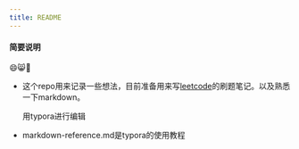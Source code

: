 ```yaml
---
title: README
---
```


#### 简要说明

:smile::smile_cat::slightly_smiling_face:



* 这个repo用来记录一些想法，目前准备用来写[leetcode](https://leetcode.com/)的刷题笔记。以及熟悉一下markdown。

  用typora进行编辑

* markdown-reference.md是typora的使用教程

